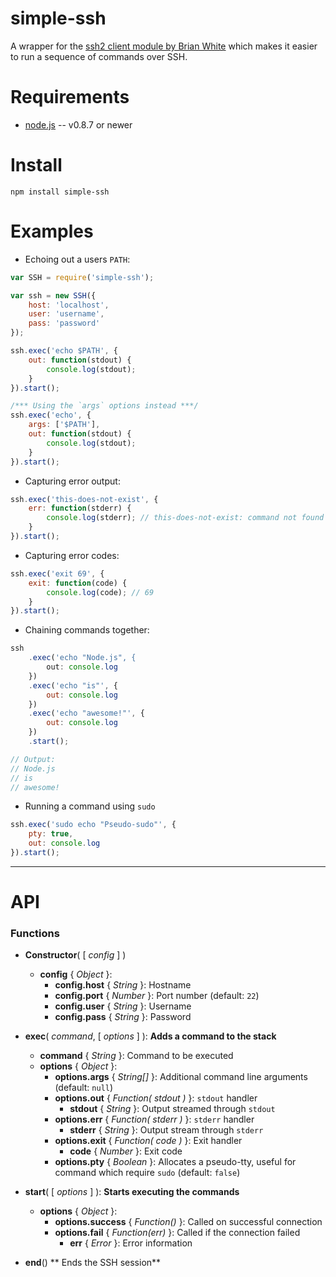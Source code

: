 # simple-ssh

A wrapper for the [ssh2 client module by Brian White][1] which makes it easier to run a sequence of commands over SSH.

# Requirements

* [node.js][2] -- v0.8.7 or newer

# Install

    npm install simple-ssh

# Examples

* Echoing out a users `PATH`:

```javascript
var SSH = require('simple-ssh');

var ssh = new SSH({
    host: 'localhost',
    user: 'username',
    pass: 'password'
});

ssh.exec('echo $PATH', {
    out: function(stdout) {
        console.log(stdout);
    }
}).start();

/*** Using the `args` options instead ***/
ssh.exec('echo', {
    args: ['$PATH'],
    out: function(stdout) {
        console.log(stdout);
    }
}).start();
```

* Capturing error output:

```javascript
ssh.exec('this-does-not-exist', {
    err: function(stderr) {
        console.log(stderr); // this-does-not-exist: command not found
    }
}).start();
```

* Capturing error codes:

```javascript
ssh.exec('exit 69', {
    exit: function(code) {
        console.log(code); // 69
    }
}).start();
```

* Chaining commands together:

```javascript
ssh
    .exec('echo "Node.js", {
        out: console.log
    })
    .exec('echo "is"', {
        out: console.log
    })
    .exec('echo "awesome!"', {
        out: console.log
    })
    .start();

// Output:
// Node.js
// is
// awesome!
```

* Running a command using `sudo`

```javascript
ssh.exec('sudo echo "Pseudo-sudo"', {
    pty: true,
    out: console.log
}).start();
```

----------

# API

### Functions

* **Constructor**( [ _config_ ] )
    * **config** { _Object_ }:
        * **config.host** {  _String_ }: Hostname
        * **config.port** { _Number_ }: Port number (default: `22`)
        * **config.user** { _String_ }: Username
        * **config.pass** { _String_ }: Password
* **exec**( _command_, [ _options_ ] ): **Adds a command to the stack**
    * **command** { _String_ }: Command to be executed
    * **options** { _Object_ }:
        * **options.args** { _String[]_ }: Additional command line arguments (default: `null`)
        * **options.out** { _Function( stdout )_ }: `stdout` handler
            * **stdout** { _String_ }: Output streamed through `stdout`
        * **options.err** { _Function( stderr )_ }: `stderr` handler
            * **stderr** { _String_ }: Output stream through `stderr`
        * **options.exit** { _Function( code )_ }: Exit handler
            * **code** { _Number_ }: Exit code
        * **options.pty** { _Boolean_ }: Allocates a pseudo-tty, useful for command which require `sudo` (default: `false`)
* **start**( [ _options_ ] ): **Starts executing the commands**
    * **options** { _Object_ }:
        * **options.success** { _Function()_ }: Called on successful connection
        * **options.fail** { _Function(err)_ }: Called if the connection failed
            * **err** { _Error_ }: Error information
* **end**() ** Ends the SSH session**


  [1]: https://github.com/mscdex/ssh2
  [2]: http://nodejs.org